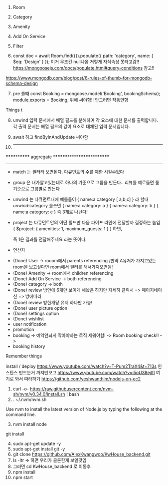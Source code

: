 1. Room

2) Category

3) Amenity

4) Add On Service

5) Filter

6) const doc = await Room.find({}).populate({
   path: 'category',
   name: { \$eq: 'Design' }
   }); 이거 무조건 null나옴 저렇게 자식속성 못타고감!!
   https://mongoosejs.com/docs/populate.html#query-conditions 참고!!

https://www.mongodb.com/blog/post/6-rules-of-thumb-for-mongodb-schema-design

7. pre 쓸때
   const Booking = mongoose.model('Booking', bookingSchema);
   module.exports = Booking; 위에 써야함!! 안그러면 작동안함

Things t

8. unwind 입력 문서에서 배열 필드를 분해하여 각 요소에 대한 문서를 출력합니다. 각 출력 문서는 배열 필드의 값이 요소로 대체된 입력 문서입니다.

9) await 하고 findByInAndUpdate 써야함

10) ---

**\*\*\*\***\*\***\*\*\*\*** aggregate \***\*\*\*\*\***\*\*\*\*\***\*\*\*\*\***\*\*\***\*\*\*\*\***

---

- match 는 필터라 보면된다. 다큐먼트의 수를 제한 시킬수있다
- group 은 내가알고있는데로 하나의 기준으로 그룹을 만든다.. 리뷰를 예로들면 룸 기준으로 그룹별로 만든다
- unwind 는 다큐먼트내에 예를들어
  {
  name:a
  category [ a,b,c]
  } 라 할때 $unwind:$category 를쓰면
  {
  name:a
  category: a
  }
  {
  name:a
  category: b
  }
  {
  name:a
  category: c
  } 즉 3개로 나뉜다!
- project 는 다큐먼트안의 어떤 필드만 다음 파이프 라인에 전달할까 결정하는 놈임
  { \$project: { amenities: 1, maximum_guests: 1 } } 하면,

  <!-- statsUserstatsUser [
    {
      _id: 65c42190e9828abb3e812e8e,
      amenities: [ 65c2f8214bd4e09cbc05c335 ],
      maximum_guests: 4
    },
    {
      _id: 65c4344e327c1fe2a4045c73,
      amenities: [ 65c2f675385e9a992e16b81f, 65c2f8214bd4e09cbc05c335 ],
      maximum_guests: 4
    }
  ] -->

  즉 1은 결과를 전달해주세요 라는 뜻이다.

- 연산자
  <!-- const checkExist = await ReviewRoom.find({
            $and: [
               {
               user: req.body.user
               },
               {
               room: req.body.room
               }
            ]
          }); -->

* (Done) User -> rooom에서 parents referencing /만약 A유저가 가지고있는 room을 보고싶다면 room에서 필터를 해서가져오면됨!
* (Done) Amenity -> room에서 children referencing
* (Done) Add On Service -> both referencing
* (Done) category -> both
* (Done) review 방안에 6개만 보이게 해놨음 하지만 자세히 클릭시 => 페이지네이션 => 방에따라
* (Done) review 방한개당 유저 하나만 가능!
* (Done) user picture option
* (Done) settings option
* (Done) wishlist
* user notification
* promotion
* booking -> 예약안되게 막아야하는 로직 세워야함! -> Room booking check!! ->
* booking history

Remember things

install / deploy
https://www.youtube.com/watch?v=T-Pum2TraX4&t=713s 인스탄스 만드는거 까지만보고
https://www.youtube.com/watch?v=i5oU38ejlfI 여기로 와서 따라하기
https://github.com/yeshwanthlm/nodejs-on-ec2

1. curl -o- https://raw.githubusercontent.com/nvm-sh/nvm/v0.34.0/install.sh | bash
2. . ~/.nvm/nvm.sh

Use nvm to install the latest version of Node.js by typing the following at the command line.

3. nvm install node

git install

4. sudo apt-get update -y
5. sudo apt-get install git -y
6. git clone https://github.com/AlexKwangwoo/KwHouse_backend.git
7. ls -ltr => 하면 우리가 클론한게 보일것임
8. 그러면 cd KwHouse_backend 로 이동후
9. npm install
10. npm start
